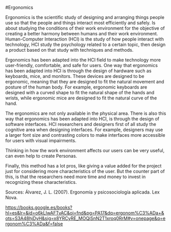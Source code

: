#Ergonomics

Ergonomics is the scientific study of designing and arranging things people use so that the people and things interact most efficiently and safely. Is about studying the conditions of their work environment for the objective of creating a better harmony between humans and their work environment.  Human-Computer Interaction (HCI) is the study of how people interact with technology, HCI study the psychology related to a certain topic, then design a product based on that study with techniques and methods.
 
Ergonomics has been adapted into the HCI field to make technology more user-friendly, comfortable, and safe for users. One way that ergonomics has been adapted into HCI is through the design of hardware such as keyboards, mice, and monitors. These devices are designed to be ergonomic, meaning that they are designed to fit the natural movement and posture of the human body. For example, ergonomic keyboards are designed with a curved shape to fit the natural shape of the hands and wrists, while ergonomic mice are designed to fit the natural curve of the hand.
 
The ergonomics are not only available in the physical area. There is also this way that ergonomics has been adapted into HCI, is through the design of software interfaces. HCI researchers and designers first of all study the cognitive area when designing interfaces. For example, designers may use a larger font size and contrasting colors to make interfaces more accessible for users with visual impairments.
 
Thinking in how the work environment affects our users can be very useful, can even help to create Personas.

Finally, this method has a lot  pros, like giving a value added for the project just for considering more characteristics of the user. But the counter part of this, is that the researchers need more time and money to invest in recognizing these characteristics.
 
Sources: 
Álvarez, J. L. (2007). Ergonomía y psicosociología aplicada. Lex Nova. 

https://books.google.es/books?hl=es&lr=&id=o6kLIwAFTvAC&oi=fnd&pg=PA17&dq=ergonom%C3%ADa+&ots=S3A48hjDyH&sig=x8YRCyRE_MOQiSnN2T1xroq0RrM#v=onepage&q=ergonom%C3%ADa&f=false 
